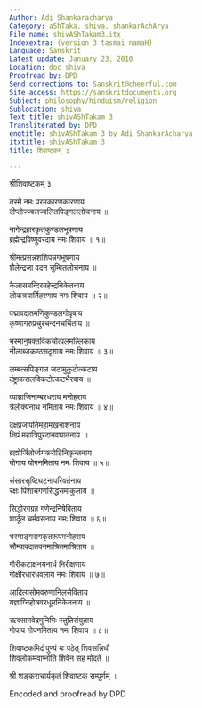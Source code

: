 ```yaml
---
Author: Adi Shankaracharya
Category: aShTaka, shiva, shankarAchArya
File name: shivAShTakam3.itx
Indexextra: (version 3 tasmai namaH)
Language: Sanskrit
Latest update: January 23, 2010
Location: doc_shiva
Proofread by: DPD
Send corrections to: Sanskrit@cheerful.com
Site access: https://sanskritdocuments.org
Subject: philosophy/hinduism/religion
Sublocation: shiva
Text title: shivAShTakam 3
Transliterated by: DPD
engtitle: shivAShTakam 3 by Adi ShankarAcharya
itxtitle: shivAShTakam 3
title: शिवाष्टकम् ३

---
```

  
 श्रीशिवाष्टकम् ३   
  
तस्मै नमः परमकारणकारणाय   
दीप्तोज्ज्वलज्वलितपिङ्गललोचनाय ॥  
  
नागेन्द्रहारकृतकुण्डलभूषणाय  
ब्रह्मेन्द्रविष्णुवरदाय नमः शिवाय ॥ १॥  
  
श्रीमत्प्रसन्नशशिपन्नगभूषणाय  
शैलेन्द्रजा वदन चुम्बितलोचनाय ॥  
  
कैलासमन्दिरमहेन्द्रनिकेतनाय  
लोकत्रयार्तिहरणाय नमः शिवाय ॥ २॥  
  
पद्मावदातमणिकुण्डलगोवृषाय  
कृष्णागरुप्रचुरचन्दनचर्चिताय ॥  
  
भस्मानुषक्तविकचोत्पलमल्लिकाय  
नीलाब्जकण्ठसदृशाय नमः शिवाय ॥ ३॥  
  
लम्बत्सपिङ्गल जटामुकुटोत्कटाय  
दंष्ट्राकरालविकटोत्कटभैरवाय ॥  
  
व्याघ्राजिनाम्बरधराय मनोहराय  
त्रैलोक्यनाथ नमिताय नमः शिवाय ॥ ४॥  
  
दक्षप्रजापतिमहामखनाशनाय  
क्षिप्रं महात्रिपुरदानवघातनाय ॥  
  
ब्रह्मोर्जितोर्ध्वगकरोटिनिकृन्तनाय  
योगाय योगनमिताय नमः शिवाय ॥ ५॥  
  
संसारसृष्टिघटनापरिवर्तनाय  
रक्षः पिशाचगणसिद्धसमाकुलाय ॥  
  
सिद्धोरगग्रह गणेन्द्रनिषेविताय  
शार्दूल चर्मवसनाय नमः शिवाय ॥ ६॥  
  
भस्माङ्गरागकृतरूपमनोहराय  
सौम्यावदातवनमाश्रितमाश्रिताय ॥  
  
गौरीकटाक्षनयनार्ध निरीक्षणाय  
गोक्षीरधारधवलाय नमः शिवाय ॥ ७॥  
  
आदित्यसोमवरुणानिलसेविताय  
यज्ञाग्निहोत्रवरधूमनिकेतनाय ॥  
  
ऋक्सामवेदमुनिभिः स्तुतिसंयुताय  
गोपाय गोपनमिताय नमः शिवाय ॥ ८॥  
  
शिवाष्टकमिदं पुण्यं यः पठेत् शिवसन्निधौ  
शिवलोकमवाप्नोति शिवेन सह मोदते ॥  
  
श्री शङ्कराचार्यकृतं शिवाष्टकं सम्पूर्णम् ।  
  
  
  
Encoded and proofread by DPD  
  
